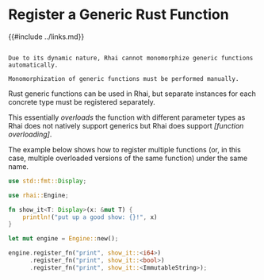 Register a Generic Rust Function
===============================

{{#include ../links.md}}

```admonish info.side.wide "No monomorphization"

Due to its dynamic nature, Rhai cannot monomorphize generic functions automatically.

Monomorphization of generic functions must be performed manually.
```

Rust generic functions can be used in Rhai, but separate instances for each concrete type must be
registered separately.

This essentially _overloads_ the function with different parameter types as Rhai does not natively
support generics but Rhai does support _[function overloading]_.

The example below shows how to register multiple functions (or, in this case, multiple overloaded
versions of the same function) under the same name.

```rust
use std::fmt::Display;

use rhai::Engine;

fn show_it<T: Display>(x: &mut T) {
    println!("put up a good show: {}!", x)
}

let mut engine = Engine::new();

engine.register_fn("print", show_it::<i64>)
      .register_fn("print", show_it::<bool>)
      .register_fn("print", show_it::<ImmutableString>);
```
